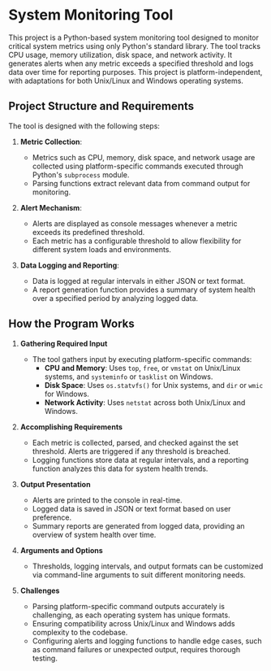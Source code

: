 # System Monitoring Tool

This project is a Python-based system monitoring tool designed to monitor critical system metrics using only Python's standard library. The tool tracks CPU usage, memory utilization, disk space, and network activity. It generates alerts when any metric exceeds a specified threshold and logs data over time for reporting purposes. This project is platform-independent, with adaptations for both Unix/Linux and Windows operating systems.

## Project Structure and Requirements

The tool is designed with the following steps:

1. **Metric Collection**: 
   - Metrics such as CPU, memory, disk space, and network usage are collected using platform-specific commands executed through Python's `subprocess` module.
   - Parsing functions extract relevant data from command output for monitoring.

2. **Alert Mechanism**: 
   - Alerts are displayed as console messages whenever a metric exceeds its predefined threshold.
   - Each metric has a configurable threshold to allow flexibility for different system loads and environments.

3. **Data Logging and Reporting**:
   - Data is logged at regular intervals in either JSON or text format.
   - A report generation function provides a summary of system health over a specified period by analyzing logged data.

## How the Program Works

1. **Gathering Required Input**
   - The tool gathers input by executing platform-specific commands:
     - **CPU and Memory**: Uses `top`, `free`, or `vmstat` on Unix/Linux systems, and `systeminfo` or `tasklist` on Windows.
     - **Disk Space**: Uses `os.statvfs()` for Unix systems, and `dir` or `wmic` for Windows.
     - **Network Activity**: Uses `netstat` across both Unix/Linux and Windows.

2. **Accomplishing Requirements**
   - Each metric is collected, parsed, and checked against the set threshold. Alerts are triggered if any threshold is breached.
   - Logging functions store data at regular intervals, and a reporting function analyzes this data for system health trends.

3. **Output Presentation**
   - Alerts are printed to the console in real-time.
   - Logged data is saved in JSON or text format based on user preference.
   - Summary reports are generated from logged data, providing an overview of system health over time.

4. **Arguments and Options**
   - Thresholds, logging intervals, and output formats can be customized via command-line arguments to suit different monitoring needs.

5. **Challenges**
   - Parsing platform-specific command outputs accurately is challenging, as each operating system has unique formats.
   - Ensuring compatibility across Unix/Linux and Windows adds complexity to the codebase.
   - Configuring alerts and logging functions to handle edge cases, such as command failures or unexpected output, requires thorough testing.
